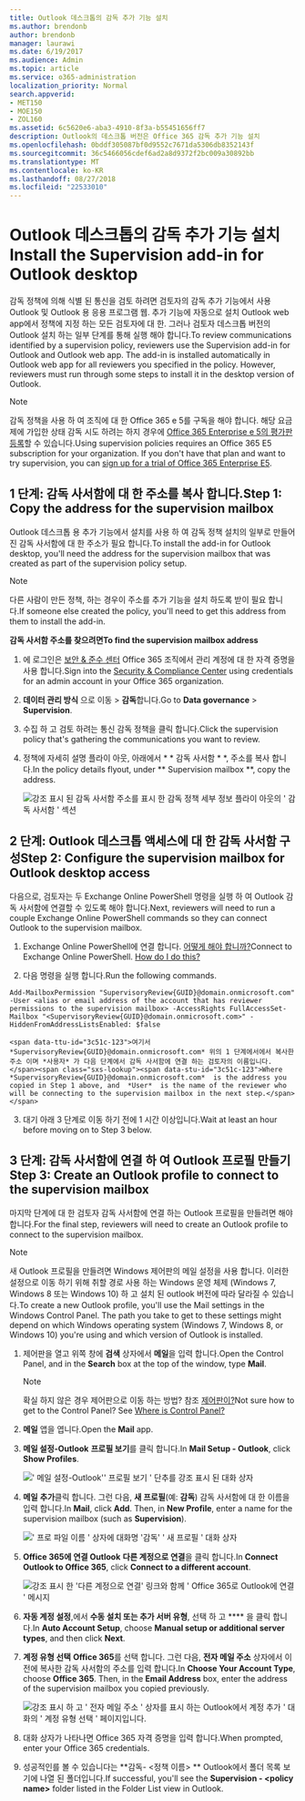 ```yaml
---
title: Outlook 데스크톱의 감독 추가 기능 설치
ms.author: brendonb
author: brendonb
manager: laurawi
ms.date: 6/19/2017
ms.audience: Admin
ms.topic: article
ms.service: o365-administration
localization_priority: Normal
search.appverid:
- MET150
- MOE150
- ZOL160
ms.assetid: 6c5620e6-aba3-4910-8f3a-b55451656ff7
description: Outlook의 데스크톱 버전은 Office 365 감독 추가 기능 설치
ms.openlocfilehash: 0bddf305087bf0d9552c7671da5306db8352143f
ms.sourcegitcommit: 36c5466056cdef6ad2a8d9372f2bc009a30892bb
ms.translationtype: MT
ms.contentlocale: ko-KR
ms.lasthandoff: 08/27/2018
ms.locfileid: "22533010"
---
```

# <a name="install-the-supervision-add-in-for-outlook-desktop"></a><span data-ttu-id="3c51c-103">Outlook 데스크톱의 감독 추가 기능 설치</span><span class="sxs-lookup"><span data-stu-id="3c51c-103">Install the Supervision add-in for Outlook desktop</span></span>

<span data-ttu-id="3c51c-p101">감독 정책에 의해 식별 된 통신을 검토 하려면 검토자의 감독 추가 기능에서 사용 Outlook 및 Outlook 용 응용 프로그램 웹. 추가 기능에 자동으로 설치 Outlook web app에서 정책에 지정 하는 모든 검토자에 대 한. 그러나 검토자 데스크톱 버전의 Outlook 설치 하는 일부 단계를 통해 실행 해야 합니다.</span><span class="sxs-lookup"><span data-stu-id="3c51c-p101">To review communications identified by a supervision policy, reviewers use the Supervision add-in for Outlook and Outlook web app. The add-in is installed automatically in Outlook web app for all reviewers you specified in the policy. However, reviewers must run through some steps to install it in the desktop version of Outlook.</span></span>
  
> [!NOTE]
> <span data-ttu-id="3c51c-p102">감독 정책을 사용 하 여 조직에 대 한 Office 365 e 5를 구독을 해야 합니다. 해당 요금제에 가입한 상태 감독 시도 하려는 하지 경우에 [Office 365 Enterprise e 5의 평가판 등록](https://go.microsoft.com/fwlink/p/?LinkID=698279)할 수 있습니다.</span><span class="sxs-lookup"><span data-stu-id="3c51c-p102">Using supervision policies requires an Office 365 E5 subscription for your organization. If you don't have that plan and want to try supervision, you can [sign up for a trial of Office 365 Enterprise E5](https://go.microsoft.com/fwlink/p/?LinkID=698279).</span></span> 
  
## <a name="step-1-copy-the-address-for-the-supervision-mailbox"></a><span data-ttu-id="3c51c-109">1 단계: 감독 사서함에 대 한 주소를 복사 합니다.</span><span class="sxs-lookup"><span data-stu-id="3c51c-109">Step 1: Copy the address for the supervision mailbox</span></span>

<span data-ttu-id="3c51c-110">Outlook 데스크톱 용 추가 기능에서 설치를 사용 하 여 감독 정책 설치의 일부로 만들어진 감독 사서함에 대 한 주소가 필요 합니다.</span><span class="sxs-lookup"><span data-stu-id="3c51c-110">To install the add-in for Outlook desktop, you'll need the address for the supervision mailbox that was created as part of the supervision policy setup.</span></span> 
  
> [!NOTE]
> <span data-ttu-id="3c51c-111">다른 사람이 만든 정책, 하는 경우이 주소를 추가 기능을 설치 하도록 받이 필요 합니다.</span><span class="sxs-lookup"><span data-stu-id="3c51c-111">If someone else created the policy, you'll need to get this address from them to install the add-in.</span></span> 
  
 <span data-ttu-id="3c51c-112">**감독 사서함 주소를 찾으려면**</span><span class="sxs-lookup"><span data-stu-id="3c51c-112">**To find the supervision mailbox address**</span></span>
  
1. <span data-ttu-id="3c51c-113">에 로그인은 [보안 &amp; 준수 센터](https://protection.office.com) Office 365 조직에서 관리 계정에 대 한 자격 증명을 사용 합니다.</span><span class="sxs-lookup"><span data-stu-id="3c51c-113">Sign into the [Security &amp; Compliance Center](https://protection.office.com) using credentials for an admin account in your Office 365 organization.</span></span> 
    
2. <span data-ttu-id="3c51c-114">**데이터 관리 방식** 으로 이동 \> **감독**합니다.</span><span class="sxs-lookup"><span data-stu-id="3c51c-114">Go to **Data governance** \> **Supervision**.</span></span>
    
3. <span data-ttu-id="3c51c-115">수집 하 고 검토 하려는 통신 감독 정책을 클릭 합니다.</span><span class="sxs-lookup"><span data-stu-id="3c51c-115">Click the supervision policy that's gathering the communications you want to review.</span></span>
    
4. <span data-ttu-id="3c51c-116">정책에 자세히 설명 플라이 아웃, 아래에서 * * 감독 사서함 * *, 주소를 복사 합니다.</span><span class="sxs-lookup"><span data-stu-id="3c51c-116">In the policy details flyout, under ** Supervision mailbox **, copy the address.</span></span> 
    
    ![강조 표시 된 감독 사서함 주소를 표시 한 감독 정책 세부 정보 플라이 아웃의 ' 감독 사서함 ' 섹션](media/71779d0e-4f01-4dd3-8234-5f9c30eeb067.jpg)
  
## <a name="step-2-configure-the-supervision-mailbox-for-outlook-desktop-access"></a><span data-ttu-id="3c51c-118">2 단계: Outlook 데스크톱 액세스에 대 한 감독 사서함 구성</span><span class="sxs-lookup"><span data-stu-id="3c51c-118">Step 2: Configure the supervision mailbox for Outlook desktop access</span></span>

<span data-ttu-id="3c51c-119">다음으로, 검토자는 두 Exchange Online PowerShell 명령을 실행 하 여 Outlook 감독 사서함에 연결할 수 있도록 해야 합니다.</span><span class="sxs-lookup"><span data-stu-id="3c51c-119">Next, reviewers will need to run a couple Exchange Online PowerShell commands so they can connect Outlook to the supervision mailbox.</span></span>
  
1. <span data-ttu-id="3c51c-p103">Exchange Online PowerShell에 연결 합니다. [어떻게 해야 합니까?](https://docs.microsoft.com/powershell/exchange/exchange-online/connect-to-exchange-online-powershell/connect-to-exchange-online-powershell)</span><span class="sxs-lookup"><span data-stu-id="3c51c-p103">Connect to Exchange Online PowerShell. [How do I do this?](https://docs.microsoft.com/powershell/exchange/exchange-online/connect-to-exchange-online-powershell/connect-to-exchange-online-powershell)</span></span>
    
2. <span data-ttu-id="3c51c-122">다음 명령을 실행 합니다.</span><span class="sxs-lookup"><span data-stu-id="3c51c-122">Run the following commands.</span></span>
    
  ```
  Add-MailboxPermission "SupervisoryReview{GUID}@domain.onmicrosoft.com" -User <alias or email address of the account that has reviewer permissions to the supervision mailbox> -AccessRights FullAccessSet-Mailbox "<SupervisoryReview{GUID}@domain.onmicrosoft.com>" -HiddenFromAddressListsEnabled: $false
  ```

    <span data-ttu-id="3c51c-123">여기서 *SupervisoryReview{GUID}@domain.onmicrosoft.com* 위의 1 단계에서에서 복사한 주소 이며 *사용자* 가 다음 단계에서 감독 사서함에 연결 하는 검토자의 이름입니다.</span><span class="sxs-lookup"><span data-stu-id="3c51c-123">Where  *SupervisoryReview{GUID}@domain.onmicrosoft.com*  is the address you copied in Step 1 above, and  *User*  is the name of the reviewer who will be connecting to the supervision mailbox in the next step.</span></span> 
    
3. <span data-ttu-id="3c51c-124">대기 아래 3 단계로 이동 하기 전에 1 시간 이상입니다.</span><span class="sxs-lookup"><span data-stu-id="3c51c-124">Wait at least an hour before moving on to Step 3 below.</span></span>
    
## <a name="step-3-create-an-outlook-profile-to-connect-to-the-supervision-mailbox"></a><span data-ttu-id="3c51c-125">3 단계: 감독 사서함에 연결 하 여 Outlook 프로필 만들기</span><span class="sxs-lookup"><span data-stu-id="3c51c-125">Step 3: Create an Outlook profile to connect to the supervision mailbox</span></span>

<span data-ttu-id="3c51c-126">마지막 단계에 대 한 검토자 감독 사서함에 연결 하는 Outlook 프로필을 만들려면 해야 합니다.</span><span class="sxs-lookup"><span data-stu-id="3c51c-126">For the final step, reviewers will need to create an Outlook profile to connect to the supervision mailbox.</span></span> 
  
> [!NOTE]
> <span data-ttu-id="3c51c-p104">새 Outlook 프로필을 만들려면 Windows 제어판의 메일 설정을 사용 합니다. 이러한 설정으로 이동 하기 위해 취할 경로 사용 하는 Windows 운영 체제 (Windows 7, Windows 8 또는 Windows 10) 하 고 설치 된 outlook 버전에 따라 달라질 수 있습니다.</span><span class="sxs-lookup"><span data-stu-id="3c51c-p104">To create a new Outlook profile, you'll use the Mail settings in the Windows Control Panel. The path you take to get to these settings might depend on which Windows operating system (Windows 7, Windows 8, or Windows 10) you're using and which version of Outlook is installed.</span></span> 
  
1. <span data-ttu-id="3c51c-129">제어판을 열고 위쪽 창에 **검색** 상자에서 **메일**을 입력 합니다.</span><span class="sxs-lookup"><span data-stu-id="3c51c-129">Open the Control Panel, and in the **Search** box at the top of the window, type **Mail**.</span></span> 
    
    > [!NOTE]
    > <span data-ttu-id="3c51c-p105">확실 하지 않은 경우 제어판으로 이동 하는 방법? 참조 [제어판이?](https://support.microsoft.com/help/13764/windows-where-is-control-panel)</span><span class="sxs-lookup"><span data-stu-id="3c51c-p105">Not sure how to get to the Control Panel? See [Where is Control Panel?](https://support.microsoft.com/help/13764/windows-where-is-control-panel)</span></span>
  
2. <span data-ttu-id="3c51c-132">**메일** 앱을 엽니다.</span><span class="sxs-lookup"><span data-stu-id="3c51c-132">Open the **Mail** app.</span></span> 
    
3. <span data-ttu-id="3c51c-133">**메일 설정-Outlook** **프로필 보기**를 클릭 합니다.</span><span class="sxs-lookup"><span data-stu-id="3c51c-133">In **Mail Setup - Outlook**, click **Show Profiles**.</span></span>
    
    ![' 메일 설정-Outlook'' 프로필 보기 ' 단추를 강조 표시 된 대화 상자](media/28b5dae9-d10c-4f2b-926a-294c857d555c.jpg)
  
4. <span data-ttu-id="3c51c-p106">**메일** **추가**클릭 합니다. 그런 다음, **새 프로필**(예: **감독**) 감독 사서함에 대 한 이름을 입력 합니다.</span><span class="sxs-lookup"><span data-stu-id="3c51c-p106">In **Mail**, click **Add**. Then, in **New Profile**, enter a name for the supervision mailbox (such as **Supervision**).</span></span>
    
    ![' 프로 파일 이름 ' 상자에 대화명 '감독' ' 새 프로필 ' 대화 상자](media/d02ae181-b541-4ec6-8f51-698f30033204.jpg)
  
5. <span data-ttu-id="3c51c-138">**Office 365에 연결 Outlook** **다른 계정으로 연결**을 클릭 합니다.</span><span class="sxs-lookup"><span data-stu-id="3c51c-138">In **Connect Outlook to Office 365**, click **Connect to a different account**.</span></span>
    
    ![강조 표시 한 '다른 계정으로 연결' 링크와 함께 ' Office 365로 Outlook에 연결 ' 메시지](media/fac49ff8-a7f0-4e82-a271-9ec045a95de1.jpg)
  
6. <span data-ttu-id="3c51c-140">**자동 계정 설정**,에서 **수동 설치 또는 추가 서버 유형**, 선택 하 고 **** 을 클릭 합니다.</span><span class="sxs-lookup"><span data-stu-id="3c51c-140">In **Auto Account Setup**, choose **Manual setup or additional server types**, and then click **Next**.</span></span>
    
7. <span data-ttu-id="3c51c-p107">**계정 유형 선택** **Office 365**를 선택 합니다. 그런 다음, **전자 메일 주소** 상자에서 이전에 복사한 감독 사서함의 주소를 입력 합니다.</span><span class="sxs-lookup"><span data-stu-id="3c51c-p107">In **Choose Your Account Type**, choose **Office 365**. Then, in the **Email Address** box, enter the address of the supervision mailbox you copied previously.</span></span> 
    
    ![강조 표시 하 고 ' 전자 메일 주소 ' 상자를 표시 하는 Outlook에서 계정 추가 ' 대화의 ' 계정 유형 선택 ' 페이지입니다.](media/4f601236-9f69-4cf6-a58c-0b91204aa8cb.jpg)
  
8. <span data-ttu-id="3c51c-144">대화 상자가 나타나면 Office 365 자격 증명을 입력 합니다.</span><span class="sxs-lookup"><span data-stu-id="3c51c-144">When prompted, enter your Office 365 credentials.</span></span>
    
9. <span data-ttu-id="3c51c-145">성공적인를 볼 수 있습니다는 **감독- \<정책 이름\> ** Outlook에서 폴더 목록 보기에 나열 된 폴더입니다.</span><span class="sxs-lookup"><span data-stu-id="3c51c-145">If successful, you'll see the **Supervision - \<policy name\>** folder listed in the Folder List view in Outlook.</span></span> 
    

